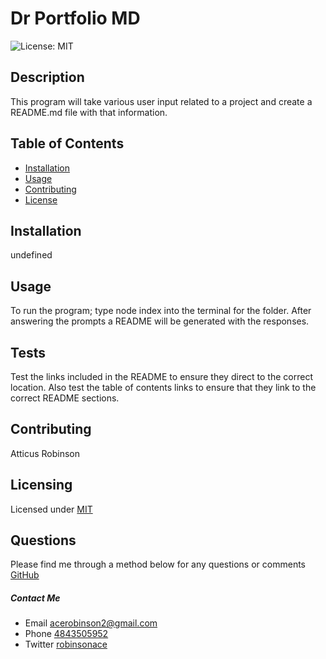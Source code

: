 
  # Dr Portfolio MD

  ![License: MIT](https://img.shields.io/badge/License-MIT-yellow.svg)

  ## Description
  This program will take various user input related to a project and create a README.md file with that information.

  ## Table of Contents
  - [Installation](#installation)
  - [Usage](#usage)
  - [Contributing](#contributing)
  - [License](#licensing)

  ## Installation
  undefined
  
  ## Usage
  To run the program; type node index into the terminal for the folder. After answering the prompts a README will be generated with the responses.

  ## Tests
  Test the links included in the README to ensure they direct to the correct location. Also test the table of contents links to ensure that they link to the correct README sections.

  ## Contributing
  Atticus Robinson

  
  ## Licensing 
  Licensed under
  [MIT](https://opensource.org/licenses/MIT)
  

  ## Questions
  Please find me through a method below for any questions or comments
  [GitHub](https://github.com/atticus-robinson)
  ##### Contact Me
- Email [acerobinson2@gmail.com](mailto:acerobinson2@gmail.com)
- Phone [4843505952](tel:4843505952)
- Twitter [robinsonace](twitter.com/robinsonace)

  